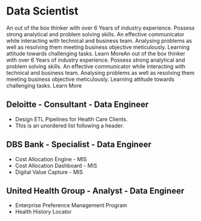 # Data Scientist

An out of the box thinker with over 6 Years of industry experience. Possess strong analytical and problem solving skills. An effective communicator while interacting with technical and business team. Analysing problems as well as resolving them meeting business objective meticulously. Learning attitude towards challenging tasks. Learn MoreAn out of the box thinker with over 6 Years of industry experience. Possess strong analytical and problem solving skills. An effective communicator while interacting with technical and business team. Analysing problems as well as resolving them meeting business objective meticulously. Learning attitude towards challenging tasks. Learn More

## Deloitte - Consultant - Data Engineer

*   Design ETL Pipelines for Health Care Clients.
*   This is an unordered list following a header.

## DBS Bank - Specialist - Data Engineer

*   Cost Allocation Engine - MIS
*   Cost Allocation Dashboard - MIS
*   Digital Value Capture - MIS

## United Health Group - Analyst - Data Engineer

*   Enterprise Preference Management Program
*   Health History Locator
